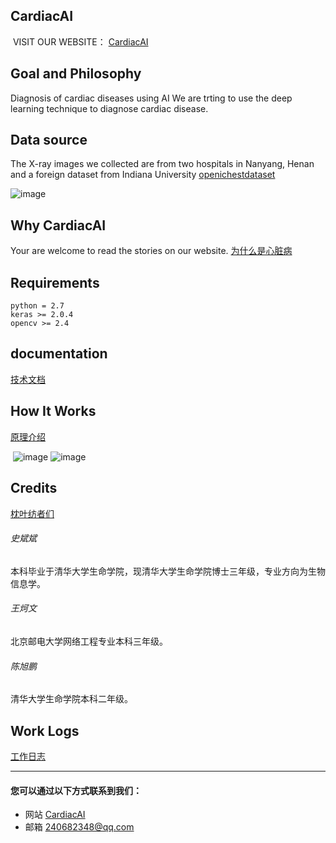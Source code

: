
## CardiacAI
  VISIT OUR WEBSITE：
  [CardiacAI](http://cardiacai.cn)

## Goal and Philosophy

  Diagnosis of cardiac diseases using AI
  We are trting to use the deep learning technique to diagnose cardiac disease.

## Data source

  The X-ray images we collected are from two hospitals in Nanyang, Henan and a foreign dataset from Indiana University
  [openichestdataset](https://openi.nlm.nih.gov/gridquery.php?q=&coll=cxr)

![image](https://github.com/cardiacai/cardiacai/raw/master/images/%E5%9B%BE%E7%89%87%E9%A2%84%E5%A4%84%E7%90%86%E6%B5%81%E7%A8%8B.png)
  

## Why CardiacAI
  Your are welcome to read the stories on our website.
  [为什么是心脏病](http://www.cardiacai.cn/why)
  

## Requirements

   ```python = 2.7```
   <br>```keras >= 2.0.4```
   <br>```opencv >= 2.4```

## documentation
  [技术文档](http://www.cardiacai.cn/techlog)
## How It Works
  [原理介绍](http://www.cardiacai.cn/dlmodel)<br/>
  
  ![image](https://github.com/cardiacai/CardiacAI/raw/master/images/pipeline.png)
  ![image](https://github.com/cardiacai/CardiacAI/raw/master/images/DLmodel.png)
## Credits 
  [枕叶纺者们](http://www.cardiacai.cn/aboutus)
###### 史斌斌
   本科毕业于清华大学生命学院，现清华大学生命学院博士三年级，专业方向为生物信息学。
###### 王炣文
   北京邮电大学网络工程专业本科三年级。
###### 陈旭鹏
   清华大学生命学院本科二年级。

## Work Logs
  [工作日志](http://www.cardiacai.cn/worklog)





---

#### 您可以通过以下方式联系到我们：
- 网站 [CardiacAI](http://cardiacai.cn)
- 邮箱 240682348@qq.com

